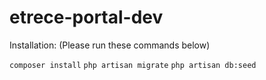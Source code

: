 # etrece-portal-dev
 
Installation: (Please run these commands below)

`composer install`
`php artisan migrate`
`php artisan db:seed`
